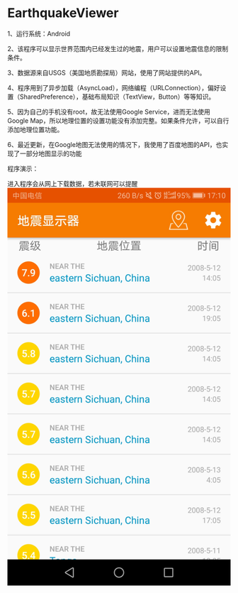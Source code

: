 # EarthquakeViewer
1、运行系统：Android

2、该程序可以显示世界范围内已经发生过的地震，用户可以设置地震信息的限制条件。

3、数据源来自USGS（美国地质勘探局）网站，使用了网站提供的API。

4、程序用到了异步加载（AsyncLoad），网络编程（URLConnection），偏好设置（SharedPreference），基础布局知识（TextView，Button）等等知识。

5、因为自己的手机没有root，故无法使用Google Service，进而无法使用Google Map，所以地理位置的设置功能没有添加完整。如果条件允许，可以自行添加地理位置功能。

6、最近更新，在Google地图无法使用的情况下，我使用了百度地图的API，也实现了一部分地图显示的功能
 
程序演示：
 
进入程序会从网上下载数据，若未联网可以提醒
![主页面](https://github.com/xWenChen/EarthquakeViewer/blob/master/主页面.jpg)
